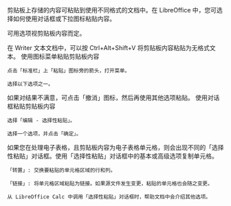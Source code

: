 剪贴板上存储的内容可粘贴到使用不同格式的文档中。在 LibreOffice 中，您可选择如何使用对话框或下拉图标粘贴内容。

可用选项视剪贴板内容而定。

在 Writer 文本文档中，可以按 Ctrl+Alt+Shift+V 将剪贴板内容粘贴为无格式文本。
使用图标菜单粘贴剪贴板内容

    点击「标准栏」上「粘贴」图标旁的箭头，打开菜单。

    选择以下选项之一。

如果对结果不满意，可点击「撤消」图标，然后再使用其他选项粘贴。
使用对话框粘贴剪贴板内容

    选择「编辑 - 选择性粘贴」。

    选择一个选项，并点击「确定」。

如果您在处理电子表格，且剪贴板内容为电子表格单元格，则会出现不同的「选择性粘贴」对话框。使用「选择性粘贴」对话框中的基本或高级选项复制单元格。

    「转置」: 交换要粘贴的单元格区域的行和列。

    「链接」: 将单元格区域粘贴为链接。如果源文件发生变更，粘贴的单元格也会随之变更。

    从 LibreOffice Calc 中调用「选择性粘贴」对话框时，帮助文档中会介绍其他选项。
